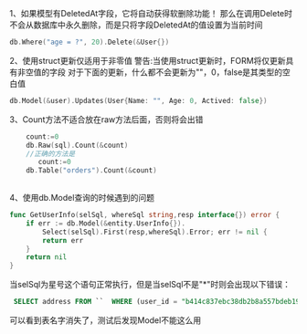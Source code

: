 1、如果模型有DeletedAt字段，它将自动获得软删除功能！ 那么在调用Delete时不会从数据库中永久删除，而是只将字段DeletedAt的值设置为当前时间

```go
db.Where("age = ?", 20).Delete(&User{})
```

2、使用struct更新仅适用于非零值
 警告:当使用struct更新时，FORM将仅更新具有非空值的字段
 对于下面的更新，什么都不会更新为""，0，false是其类型的空白值

```go
db.Model(&user).Updates(User{Name: "", Age: 0, Actived: false})
```
3、Count方法不适合放在raw方法后面，否则将会出错
```go
    count:=0
	db.Raw(sql).Count(&count)
	//正确的方法是
	   count:=0
	db.Table("orders").Count(&count)
	
```
4、使用db.Model查询的时候遇到的问题
```go
func GetUserInfo(selSql, whereSql string,resp interface{}) error {
	if err := db.Model(&entity.UserInfo{}).
		Select(selSql).First(resp,whereSql).Error; err != nil {
		return err
	}
	return nil
}
```
当selSql为星号这个语句正常执行，但是当selSql不是"*"时则会出现以下错误：

```sql
 SELECT address FROM ``  WHERE (user_id = "b414c837ebc38db2b8a557bdeb19a819" and app_id = "100") LIMIT 1
```
可以看到表名字消失了，测试后发现Model不能这么用
